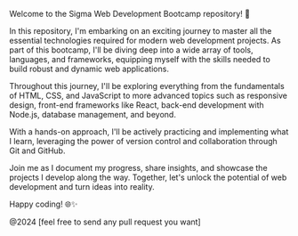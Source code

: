 Welcome to the Sigma Web Development Bootcamp repository! 🚀

In this repository, I'm embarking on an exciting journey to master all the essential technologies required for modern web development projects. As part of this bootcamp, I'll be diving deep into a wide array of tools, languages, and frameworks, equipping myself with the skills needed to build robust and dynamic web applications.

Throughout this journey, I'll be exploring everything from the fundamentals of HTML, CSS, and JavaScript to more advanced topics such as responsive design, front-end frameworks like React, back-end development with Node.js, database management, and beyond.

With a hands-on approach, I'll be actively practicing and implementing what I learn, leveraging the power of version control and collaboration through Git and GitHub.

Join me as I document my progress, share insights, and showcase the projects I develop along the way. Together, let's unlock the potential of web development and turn ideas into reality.

Happy coding! 🌐✨



@2024 [feel free to send any pull request you want]
